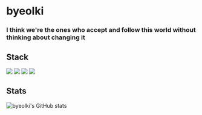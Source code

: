 
# byeolki

### I think we're the ones who accept and follow this world without thinking about changing it<br/>

## Stack
<img src="https://img.shields.io/badge/python-4374D9?style=for-the-badge&logo=python&logoColor=white"> <img src="https://img.shields.io/badge/sqlite3-#003B57?style=for-the-badge&logo=sqlite&logoColor=white"> <img src="https://img.shields.io/badge/html5-#E34F26?style=for-the-badge&logo=html5&logoColor=white"> <img src="https://img.shields.io/badge/css-#1572B6?style=for-the-badge&logo=css3&logoColor=white">
## Stats
![byeolki's GitHub stats](https://github-readme-stats.vercel.app/api?username=byeolki&count_private=true&theme=radical)
